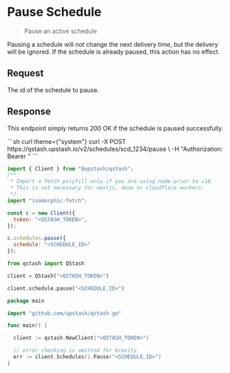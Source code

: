 # Pause Schedule

> Pause an active schedule

Pausing a schedule will not change the next delivery time, but the delivery will be ignored.
If the schedule is already paused, this action has no effect.

## Request

<ParamField path="scheduleId" type="string" required>
  The id of the schedule to pause.
</ParamField>

## Response

This endpoint simply returns 200 OK if the schedule is paused successfully.

<RequestExample>
  ```sh curl theme={"system"}
  curl -X POST https://qstash.upstash.io/v2/schedules/scd_1234/pause \
    -H "Authorization: Bearer <token>"
  ```

  ```js Node theme={"system"}
  import { Client } from "@upstash/qstash";
  /**
   * Import a fetch polyfill only if you are using node prior to v18.
   * This is not necessary for nextjs, deno or cloudflare workers.
   */
  import "isomorphic-fetch";

  const c = new Client({
    token: "<QSTASH_TOKEN>",
  });

  c.schedules.pause({
    schedule: "<SCHEDULE_ID>"
  });

  ```

  ```python Python  theme={"system"}
  from qstash import QStash

  client = QStash("<QSTASH_TOKEN>")

  client.schedule.pause("<SCHEDULE_ID>")
  ```

  ```go Go theme={"system"}
  package main

  import "github.com/upstash/qstash-go"

  func main() {

  	client := qstash.NewClient("<QSTASH_TOKEN>")

  	// error checking is omitted for brevity
  	err := client.Schedules().Pause("<SCHEDULE_ID>")
  }
  ```
</RequestExample>
